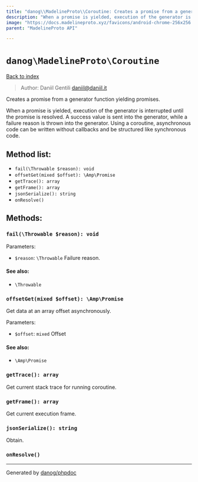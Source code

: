 ```yaml
---
title: "danog\\MadelineProto\\Coroutine: Creates a promise from a generator function yielding promises."
description: "When a promise is yielded, execution of the generator is interrupted until the promise is resolved. A success\nvalue is sent into the generator, while a failure reason is thrown into the generator. Using a coroutine,\nasynchronous code can be written without callbacks and be structured like synchronous code."
image: "https://docs.madelineproto.xyz/favicons/android-chrome-256x256.png"
parent: "MadelineProto API"

---
```

# `danog\MadelineProto\Coroutine`
[Back to index](../../index.md)

> Author: Daniil Gentili <daniil@daniil.it>  
  

Creates a promise from a generator function yielding promises.  

When a promise is yielded, execution of the generator is interrupted until the promise is resolved. A success
value is sent into the generator, while a failure reason is thrown into the generator. Using a coroutine,
asynchronous code can be written without callbacks and be structured like synchronous code.


## Method list:
* `fail(\Throwable $reason): void`
* `offsetGet(mixed $offset): \Amp\Promise`
* `getTrace(): array`
* `getFrame(): array`
* `jsonSerialize(): string`
* `onResolve()`

## Methods:
### `fail(\Throwable $reason): void`




Parameters:
* `$reason`: `\Throwable` Failure reason.  


#### See also: 
* `\Throwable`




### `offsetGet(mixed $offset): \Amp\Promise`

Get data at an array offset asynchronously.


Parameters:
* `$offset`: `mixed` Offset  


#### See also: 
* `\Amp\Promise`




### `getTrace(): array`

Get current stack trace for running coroutine.



### `getFrame(): array`

Get current execution frame.



### `jsonSerialize(): string`

Obtain.



### `onResolve()`





---
Generated by [danog/phpdoc](https://phpdoc.daniil.it)

